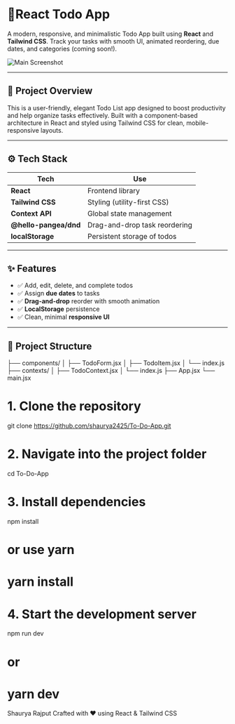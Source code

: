 # 📝React Todo App

A modern, responsive, and minimalistic Todo App built using **React** and **Tailwind CSS**. Track your tasks with smooth UI, animated reordering, due dates, and categories (coming soon!).

![Main Screenshot](./screenshots/main-ui.png)

---

## 🚀 Project Overview

This is a user-friendly, elegant Todo List app designed to boost productivity and help organize tasks effectively. Built with a component-based architecture in React and styled using Tailwind CSS for clean, mobile-responsive layouts.

---

## ⚙️ Tech Stack

| Tech                     | Use                                |
|--------------------------|-------------------------------------|
| **React**               | Frontend library                    |
| **Tailwind CSS**        | Styling (utility-first CSS)         |
| **Context API**         | Global state management             |
| **@hello-pangea/dnd**   | Drag-and-drop task reordering       |
| **localStorage**        | Persistent storage of todos         |

---

## ✨ Features

- ✅ Add, edit, delete, and complete todos
- ✅ Assign **due dates** to tasks
- ✅ **Drag-and-drop** reorder with smooth animation
- ✅ **LocalStorage** persistence
- ✅ Clean, minimal **responsive UI**

---

## 📁 Project Structure
├── components/
│ ├── TodoForm.jsx
│ ├── TodoItem.jsx
│ └── index.js
├── contexts/
│ ├── TodoContext.jsx
│ └── index.js
├── App.jsx
└── main.jsx


# 1. Clone the repository
git clone https://github.com/shaurya2425/To-Do-App.git

# 2. Navigate into the project folder
cd To-Do-App

# 3. Install dependencies
npm install
# or use yarn
# yarn install

# 4. Start the development server
npm run dev
# or
# yarn dev

Shaurya Rajput
Crafted with ❤️ using React & Tailwind CSS
